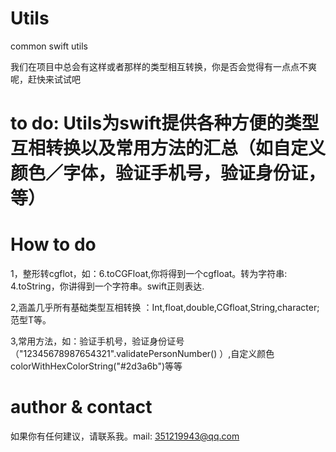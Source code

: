 # Utils
common swift utils

我们在项目中总会有这样或者那样的类型相互转换，你是否会觉得有一点点不爽呢，赶快来试试吧

# to do: Utils为swift提供各种方便的类型互相转换以及常用方法的汇总（如自定义颜色／字体，验证手机号，验证身份证，等）


# How to do

1，整形转cgflot，如：6.toCGFloat,你将得到一个cgfloat。转为字符串: 4.toString，你讲得到一个字符串。swift正则表达.


2,涵盖几乎所有基础类型互相转换 ：Int,float,double,CGfloat,String,character;范型T等。


3,常用方法，如：验证手机号，验证身份证号（"12345678987654321".validatePersonNumber() ）,自定义颜色 colorWithHexColorString("#2d3a6b")等等


# author & contact

如果你有任何建议，请联系我。mail: 351219943@qq.com
